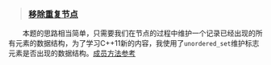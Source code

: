 > ### [移除重复节点](https://leetcode-cn.com/problems/remove-duplicate-node-lcci/)

&emsp;&emsp;本题的思路相当简单，只需要我们在节点的过程中维护一个记录已经出现的所有元素的数据结构，为了学习C++11新的内容，我使用了`unordered_set`维护标志元素是否出现的数据结构。[成员方法参考](http://c.biancheng.net/view/7250.html)



